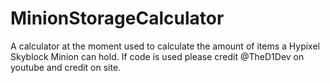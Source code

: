 # MinionStorageCalculator
A calculator at the moment used to calculate the amount of items a Hypixel Skyblock Minion can hold. If code is used please credit @TheD1Dev on youtube and credit on site.
